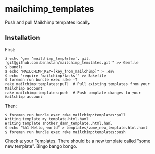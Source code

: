 mailchimp_templates
===================

Push and pull Mailchimp templates locally.

## Installation

First:

    $ echo "gem 'mailchimp_templates', git: 'git@github.com:benastan/mailchimp_templates.git'" >> Gemfile
    $ bundle
    $ echo "MAILCHIMP_KEY=[key_from_mailchimp]" > .env
    $ echo "require 'mailchimp/tasks'" >> Rakefile
    $ foreman run bundle exec rake -T
    rake mailchimp:templates:pull  # Pull existing templates from your Mailchimp account
    rake mailchimp:templates:push  # Push template changes to your Mailchimp account

Then:

    $ foreman run bundle exec rake mailchimp:templates:pull
    Writing template my_template.html.haml
    Writing template another_damn_template..html.haml
    $ echo "%h1 Hello, world" > templates/some_new_template.html.haml
    $ foreman run bundle exec rake mailchimp:templates:push

Check at your [Templates](https://us2.admin.mailchimp.com/templates/). There should be a new template called "some new template". Bingo bango bongo.
